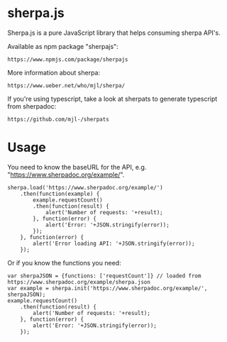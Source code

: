 # sherpa.js

Sherpa.js is a pure JavaScript library that helps consuming sherpa
API's.

Available as npm package "sherpajs":

	https://www.npmjs.com/package/sherpajs

More information about sherpa:

	https://www.ueber.net/who/mjl/sherpa/

If you're using typescript, take a look at sherpats to generate
typescript from sherpadoc:

	https://github.com/mjl-/sherpats


# Usage

You need to know the baseURL for the API, e.g. "https://www.sherpadoc.org/example/".

	sherpa.load('https://www.sherpadoc.org/example/')
		.then(function(example) {
			example.requestCount()
			.then(function(result) {
				alert('Number of requests: '+result);
			}, function(error) {
				alert('Error: '+JSON.stringify(error));
			});
		}, function(error) {
			alert('Error loading API: '+JSON.stringify(error));
		});

Or if you know the functions you need:

	var sherpaJSON = {functions: ['requestCount']} // loaded from https://www.sherpadoc.org/example/sherpa.json
	var example = sherpa.init('https://www.sherpadoc.org/example/', sherpaJSON);
	example.requestCount()
		.then(function(result) {
			alert('Number of requests: '+result);
		}, function(error) {
			alert('Error: '+JSON.stringify(error));
		});
